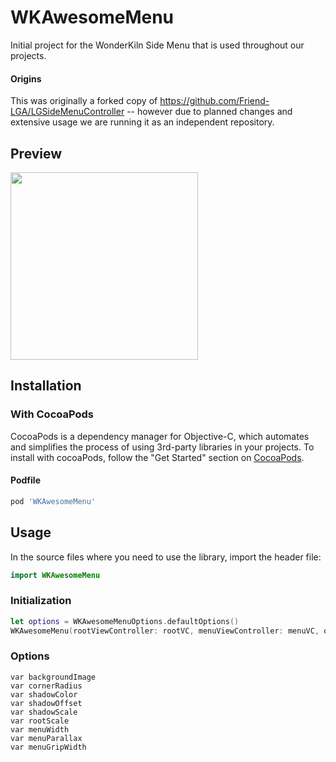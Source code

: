 # WKAwesomeMenu

Initial project for the WonderKiln Side Menu that is used throughout our projects.

#### Origins
This was originally a forked copy of https://github.com/Friend-LGA/LGSideMenuController -- however due to planned changes and extensive usage we are running it as an independent repository.

## Preview

<img src="https://raw.githubusercontent.com/wonderkiln/WKAwesomeMenu/master/Demo/demo.gif" width="300"/>

## Installation

### With CocoaPods

CocoaPods is a dependency manager for Objective-C, which automates and simplifies the process of using 3rd-party libraries in your projects. To install with cocoaPods, follow the "Get Started" section on [CocoaPods](https://cocoapods.org/).

#### Podfile
```ruby
pod 'WKAwesomeMenu'
```

## Usage

In the source files where you need to use the library, import the header file:

```swift
import WKAwesomeMenu
```

### Initialization

```swift
let options = WKAwesomeMenuOptions.defaultOptions()
WKAwesomeMenu(rootViewController: rootVC, menuViewController: menuVC, options: options)
```

### Options

```
var backgroundImage
var cornerRadius
var shadowColor
var shadowOffset
var shadowScale
var rootScale
var menuWidth
var menuParallax
var menuGripWidth
```
